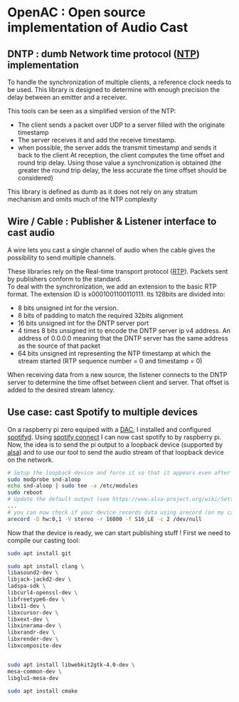 # OpenAC : Open source implementation of Audio Cast

## DNTP : dumb Network time protocol ([NTP](https://en.wikipedia.org/wiki/Network_Time_Protocol)) implementation

To handle the synchronization of multiple clients, a reference clock needs to be used. This library is designed to determine with enough precision the delay between an emitter and a receiver.

This tools can be seen as a simplified version of the NTP:
- The client sends a packet over UDP to a server filled with the originate timestamp
- The server receives it and add the receive timestamp.
- when possible, the server adds the transmit timestamp and sends it back to the client
At reception, the client computes the time offset and round trip delay. Using those value a synchronization is obtained (the greater the round trip delay, the less accurate the time offset should be considered)

This library is defined as dumb as it does not rely on any stratum mechanism and omits much of the NTP complexity

## Wire / Cable : Publisher & Listener interface to cast audio

A wire lets you cast a single channel of audio when the cable gives the possibility
to send multiple channels.

These libraries rely on the Real-time transport protocol ([RTP](https://en.wikipedia.org/wiki/Real-time_Transport_Protocol)).
Packets sent by publishers conform to the standard.   
To deal with the synchronization, we add an extension to the basic RTP format.
The extension ID is x0001001100110111. Its 128bits are divided into:
- 8 bits unsigned int for the version.
- 8 bits of padding to match the required 32bits alignment
- 16 bits unsigned int for the DNTP server port
- 4 times 8 bits unsigned int to encode the DNTP server ip v4 address. An address of 0.0.0.0 meaning that the DNTP server has the same address as the source of that packet
- 64 bits unsigned int representing the NTP timestamp at which the stream started (RTP sequence number = 0 and timestamp = 0)

When receiving data from a new source, the listener connects to the DNTP server to
determine the time offset between client and server. That offset is added to the
desired stream latency.

## Use case: cast Spotify to multiple devices

On a raspberry pi zero equiped with a [DAC](https://shop.pimoroni.com/products/audio-dac-shim-line-out), I installed and configured [spotifyd](https://github.com/Spotifyd/spotifyd). Using [spotify connect](https://support.spotify.com/ca-en/article/spotify-connect/) I can now cast spotify to by raspberry pi.  
Now, the idea is to send the pi output to a loopback device (supported by [alsa](https://www.alsa-project.org/wiki/Matrix:Module-aloop)) and to use our tool to send the audio stream of that loopback device on the network.
```bash
# Setup the loopback device and force it so that it appears even after a reboot
sudo modprobe snd-aloop
echo snd-aloop | sudo tee -a /etc/modules
sudo reboot
# Update the default output (see https://www.alsa-project.org/wiki/Setting_the_default_device)
...
# you can now check if your device records data using arecord (on my case loopback is device 0. Subdevice 1 was the one that recorded something)
arecord -D hw:0,1 -V stereo -r 16000 -f S16_LE -c 2 /dev/null
```

Now that the device is ready, we can start publishing stuff !
First we need to compile our casting tool:
```bash
sudo apt install git

sudo apt install clang \
libasound2-dev \
libjack-jackd2-dev \
ladspa-sdk \
libcurl4-openssl-dev \
libfreetype6-dev \
libx11-dev \
libxcursor-dev \
libxext-dev \
libxinerama-dev \
libxrandr-dev \
libxrender-dev \
libxcomposite-dev


sudo apt install libwebkit2gtk-4.0-dev \
mesa-common-dev \
libglu1-mesa-dev

sudo apt install cmake
```
